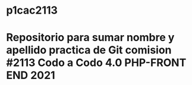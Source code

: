 # p1cac2113
# Repositorio para sumar nombre y apellido practica de Git comision #2113 Codo a Codo 4.0 PHP-FRONT END 2021
